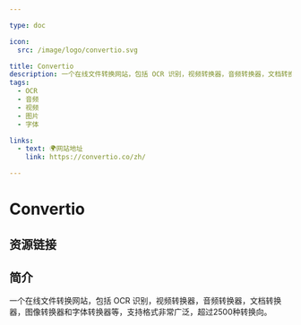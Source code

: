 ```yaml
---

type: doc

icon:
  src: /image/logo/convertio.svg

title: Convertio
description: 一个在线文件转换网站，包括 OCR 识别，视频转换器，音频转换器，文档转换器，图像转换器和字体转换器等，支持格式非常广泛，超过2500种转换向。
tags:
  - OCR
  - 音频
  - 视频
  - 图片
  - 字体

links:
  - text: 🌍网站地址
    link: https://convertio.co/zh/

---
```


<ShowLogo />

# Convertio

<ShowTags />

<ShowBreadcrumb />

## 资源链接

<ShowLinks />

## 简介

一个在线文件转换网站，包括 OCR 识别，视频转换器，音频转换器，文档转换器，图像转换器和字体转换器等，支持格式非常广泛，超过2500种转换向。
